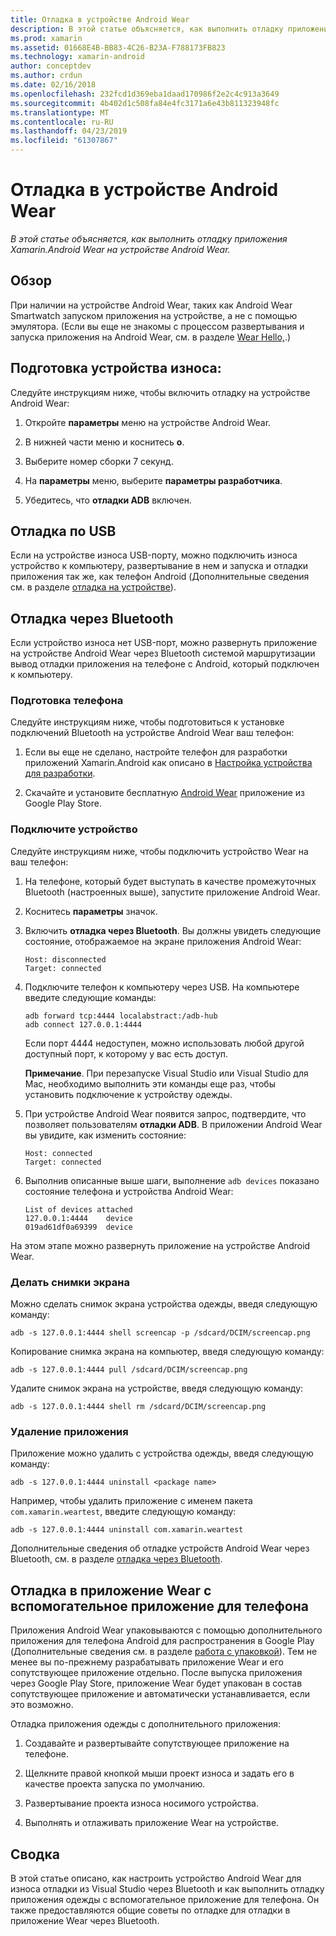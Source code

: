 ```yaml
---
title: Отладка в устройстве Android Wear
description: В этой статье объясняется, как выполнить отладку приложения Xamarin.Android Wear на устройстве Android Wear.
ms.prod: xamarin
ms.assetid: 01668E4B-BB83-4C26-B23A-F788173FB823
ms.technology: xamarin-android
author: conceptdev
ms.author: crdun
ms.date: 02/16/2018
ms.openlocfilehash: 232fcd1d369eba1daad170986f2e2c4c913a3649
ms.sourcegitcommit: 4b402d1c508fa84e4fc3171a6e43b811323948fc
ms.translationtype: MT
ms.contentlocale: ru-RU
ms.lasthandoff: 04/23/2019
ms.locfileid: "61307867"
---
```

# <a name="debug-on-a-wear-device"></a>Отладка в устройстве Android Wear

_В этой статье объясняется, как выполнить отладку приложения Xamarin.Android Wear на устройстве Android Wear._


## <a name="overview"></a>Обзор

При наличии на устройстве Android Wear, таких как Android Wear Smartwatch запуском приложения на устройстве, а не с помощью эмулятора. (Если вы еще не знакомы с процессом развертывания и запуска приложения на Android Wear, см. в разделе [Wear Hello,](~/android/wear/get-started/hello-wear.md).)

## <a name="prepare-the-wear-device"></a>Подготовка устройства износа:

Следуйте инструкциям ниже, чтобы включить отладку на устройстве Android Wear:

1.  Откройте **параметры** меню на устройстве Android Wear.

2.  В нижней части меню и коснитесь **о**.

3.  Выберите номер сборки 7 секунд.

4.  На **параметры** меню, выберите **параметры разработчика**.

5.  Убедитесь, что **отладки ADB** включен.


## <a name="debugging-over-usb"></a>Отладка по USB

Если на устройстве износа USB-порту, можно подключить износа устройство к компьютеру, развертывание в нем и запуска и отладки приложения так же, как телефон Android (Дополнительные сведения см. в разделе [отладка на устройстве](~/android/deploy-test/debugging/debug-on-device.md)).


## <a name="debugging-over-bluetooth"></a>Отладка через Bluetooth

Если устройство износа нет USB-порт, можно развернуть приложение на устройстве Android Wear через Bluetooth системой маршрутизации вывод отладки приложения на телефоне с Android, который подключен к компьютеру. 

### <a name="prepare-your-phone"></a>Подготовка телефона

Следуйте инструкциям ниже, чтобы подготовиться к установке подключений Bluetooth на устройстве Android Wear ваш телефон: 

1.  Если вы еще не сделано, настройте телефон для разработки приложений Xamarin.Android как описано в [Настройка устройства для разработки](~/android/get-started/installation/set-up-device-for-development.md).

2.  Скачайте и установите бесплатную [Android Wear](https://play.google.com/store/apps/details?id=com.google.android.wearable.app) приложение из Google Play Store.

### <a name="connect-the-device"></a>Подключите устройство

Следуйте инструкциям ниже, чтобы подключить устройство Wear на ваш телефон:

1.  На телефоне, который будет выступать в качестве промежуточных Bluetooth (настроенных выше), запустите приложение Android Wear. 

2.  Коснитесь **параметры** значок.

3.  Включить **отладка через Bluetooth**. Вы должны увидеть следующие состояние, отображаемое на экране приложения Android Wear:

        Host: disconnected
        Target: connected

4.  Подключите телефон к компьютеру через USB. На компьютере введите следующие команды:

    ```shell
    adb forward tcp:4444 localabstract:/adb-hub
    adb connect 127.0.0.1:4444
    ```

    Если порт 4444 недоступен, можно использовать любой другой доступный порт, к которому у вас есть доступ. 

    **Примечание**. При перезапуске Visual Studio или Visual Studio для Mac, необходимо выполнить эти команды еще раз, чтобы установить подключение к устройству одежды.

5.  При устройстве Android Wear появится запрос, подтвердите, что позволяет пользователям **отладки ADB**. В приложении Android Wear вы увидите, как изменить состояние:

        Host: connected
        Target: connected

6.  Выполнив описанные выше шаги, выполнение `adb devices` показано состояние телефона и устройства Android Wear:

        List of devices attached
        127.0.0.1:4444    device
        019ad61df0a69399  device

На этом этапе можно развернуть приложение на устройстве Android Wear.

<a name="screenshots" />

### <a name="taking-screenshots"></a>Делать снимки экрана

Можно сделать снимок экрана устройства одежды, введя следующую команду: 

```shell
adb -s 127.0.0.1:4444 shell screencap -p /sdcard/DCIM/screencap.png
```

Копирование снимка экрана на компьютер, введя следующую команду:

```shell
adb -s 127.0.0.1:4444 pull /sdcard/DCIM/screencap.png
```

Удалите снимок экрана на устройстве, введя следующую команду:

```shell
adb -s 127.0.0.1:4444 shell rm /sdcard/DCIM/screencap.png
```


### <a name="uninstalling-an-app"></a>Удаление приложения

Приложение можно удалить с устройства одежды, введя следующую команду:

```shell
adb -s 127.0.0.1:4444 uninstall <package name>
```

Например, чтобы удалить приложение с именем пакета `com.xamarin.weartest`, введите следующую команду:

```shell
adb -s 127.0.0.1:4444 uninstall com.xamarin.weartest
```

Дополнительные сведения об отладке устройств Android Wear через Bluetooth, см. в разделе [отладка через Bluetooth](https://developer.android.com/training/wearables/apps/bt-debugging.html).


## <a name="debugging-a-wear-app-with-a-companion-phone-app"></a>Отладка в приложение Wear с вспомогательное приложение для телефона

Приложения Android Wear упаковываются с помощью дополнительного приложения для телефона Android для распространения в Google Play (Дополнительные сведения см. в разделе [работа с упаковкой](~/android/wear/deploy-test/packaging.md)). Тем не менее вы по-прежнему разрабатывать приложение Wear и его сопутствующее приложение отдельно. После выпуска приложения через Google Play Store, приложение Wear будет упакован в состав сопутствующее приложение и автоматически устанавливается, если это возможно.

Отладка приложения одежды с дополнительного приложения: 

1.  Создавайте и развертывайте сопутствующее приложение на телефоне.

2.  Щелкните правой кнопкой мыши проект износа и задать его в качестве проекта запуска по умолчанию.

3.  Развертывание проекта износа носимого устройства.

4.  Выполнять и отлаживать приложение Wear на устройстве.

 
## <a name="summary"></a>Сводка

В этой статье описано, как настроить устройство Android Wear для износа отладки из Visual Studio через Bluetooth и как выполнить отладку приложения одежды с вспомогательное приложение для телефона. Он также предоставляются общие советы по отладке для отладки в приложение Wear через Bluetooth.
